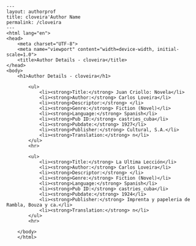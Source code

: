 
    ---
    layout: authorprof
    title: cloveira'Author Name 
    permalink: /cloveira
    ---
    <html lang="en">
    <head>
        <meta charset="UTF-8">
        <meta name="viewport" content="width=device-width, initial-scale=1.0">
        <title>Author Details - cloveira</title>
    </head>
    <body>
        <h1>Author Details - cloveira</h1>
        
            <ul>
                <li><strong>Title:</strong> Juan Criollo: Novela</li>
                <li><strong>Author:</strong> Carlos Loveira</li>
                <li><strong>Descriptor:</strong> </li>
                <li><strong>Genre:</strong> Fiction (Novel)</li>
                <li><strong>Language:</strong> Spanish</li>
                <li><strong>Pub ID:</strong> castries_cuba</li>
                <li><strong>Pubdate:</strong> 1927</li>
                <li><strong>Publisher:</strong> Cultural, S.A.</li>
                <li><strong>Translation:</strong> n</li>
            </ul>
            <hr>
            
            <ul>
                <li><strong>Title:</strong> La Ultima Lección</li>
                <li><strong>Author:</strong> Carlos Loveira</li>
                <li><strong>Descriptor:</strong> </li>
                <li><strong>Genre:</strong> Fiction (Novel)</li>
                <li><strong>Language:</strong> Spanish</li>
                <li><strong>Pub ID:</strong> castries_cuba</li>
                <li><strong>Pubdate:</strong> 1924</li>
                <li><strong>Publisher:</strong> Imprenta y papeleria de Rambla, Bouza y ca.</li>
                <li><strong>Translation:</strong> n</li>
            </ul>
            <hr>
            
        </body>
        </html>
        